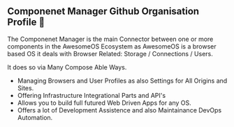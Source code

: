 ## Componenet Manager Github Organisation Profile 👋
The Componenet Manager is the main Connector between one or more components in the AwesomeOS Ecosystem as AwesomeOS is a browser based OS it deals with 
Browser Related: Storage / Connections / Users. 

It does so via Many Compose Able Ways.

- Managing Browsers and User Profiles as also Settings for All Origins and Sites.
- Offering Infrastructure Integrational Parts and API's
- Allows you to build full futured Web Driven Apps for any OS.
- Offers a lot of Development Assistence and also Maintainance DevOps Automation.

<!--

**Here are some ideas to get you started:**

🙋‍♀️ A short introduction - what is your organization all about?
🌈 Contribution guidelines - how can the community get involved?
👩‍💻 Useful resources - where can the community find your docs? Is there anything else the community should know?
🍿 Fun facts - what does your team eat for breakfast?
🧙 Remember, you can do mighty things with the power of [Markdown](https://docs.github.com/github/writing-on-github/getting-started-with-writing-and-formatting-on-github/basic-writing-and-formatting-syntax)
-->
